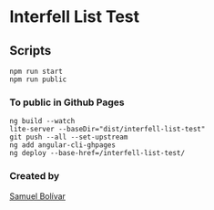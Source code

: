 # Interfell List Test


## Scripts
```
npm run start
npm run public
```

### To public in Github Pages
```
ng build --watch
lite-server --baseDir="dist/interfell-list-test"
git push --all --set-upstream
ng add angular-cli-ghpages
ng deploy --base-href=/interfell-list-test/
```

### Created by
[Samuel Bolívar](https://www.linkedin.com/in/samuelbolivar/)